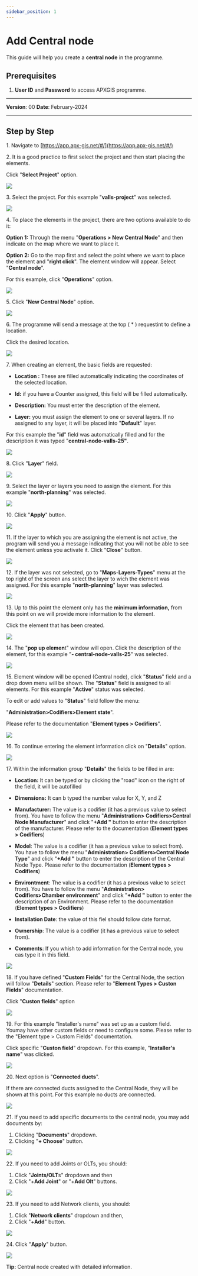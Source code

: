 ```yaml
---
sidebar_position: 1
---
```


# Add Central node

This guide will help you create a **central node** in the programme.

## **Prerequisites**
1.	**User ID** and **Password** to access APXGIS programme.

------------

**Version**: 00
**Date**: February-2024

------------
## **Step by Step**

1\. Navigate to [https://app.apx-gis.net/#/](https://app.apx-gis.net/#/)


2\. It is a good practice to first select the project and then start placing the elements.

Click "**Select Project**" option.

![](https://ajeuwbhvhr.cloudimg.io/colony-recorder.s3.amazonaws.com/files/2024-01-26/0ab86168-c2c5-4b2a-a64e-d401bf080066/ascreenshot.jpeg?tl_px=0,0&br_px=825,461&force_format=png&width=826&wat_scale=73&wat=1&wat_opacity=1&wat_gravity=northwest&wat_url=https://colony-recorder.s3.amazonaws.com/images/watermarks/14B8A6_standard.png&wat_pad=345,-10)


3\. Select the project. For this example "**valls-project**" was selected.

![](https://ajeuwbhvhr.cloudimg.io/colony-recorder.s3.amazonaws.com/files/2024-01-26/56eb979b-fa44-4225-983e-514baeed7d8e/ascreenshot.jpeg?tl_px=0,0&br_px=825,461&force_format=png&width=826&wat_scale=73&wat=1&wat_opacity=1&wat_gravity=northwest&wat_url=https://colony-recorder.s3.amazonaws.com/images/watermarks/14B8A6_standard.png&wat_pad=337,126)


4\. To place the elements in the project, there are two options available to do it:

**Option 1:** Through the menu "**Operations &gt; New Central Node**" and then indicate on the map where we want to place it.

**Option 2:** Go to the map first and select the point where we want to place the element and "**right click**". The element window will appear. Select "**Central node**".

For this example, click "**Operations**" option.

![](https://ajeuwbhvhr.cloudimg.io/colony-recorder.s3.amazonaws.com/files/2024-01-26/080055e5-ede3-4612-a9b1-b1ceb477d9b7/ascreenshot.jpeg?tl_px=0,0&br_px=825,461&force_format=png&width=826&wat_scale=73&wat=1&wat_opacity=1&wat_gravity=northwest&wat_url=https://colony-recorder.s3.amazonaws.com/images/watermarks/14B8A6_standard.png&wat_pad=69,120)


5\. Click "**New Central Node**" option.

![](https://ajeuwbhvhr.cloudimg.io/colony-recorder.s3.amazonaws.com/files/2024-01-26/e2a7bf35-f289-45c0-ae05-abc7ce6f3580/ascreenshot.jpeg?tl_px=0,0&br_px=952,769&force_format=png&width=1120.0&wat=1&wat_opacity=1&wat_gravity=northwest&wat_url=https://colony-recorder.s3.amazonaws.com/images/watermarks/14B8A6_standard.png&wat_pad=106,369)


6\. The programme will send a message at the top ( \* ) requestint to define a location.

Click the desired location.

![](https://ajeuwbhvhr.cloudimg.io/colony-recorder.s3.amazonaws.com/files/2024-01-26/ca717483-b860-4677-8192-ce385c990c02/user_cropped_screenshot.jpeg?tl_px=0,0&br_px=747,717&force_format=png&width=1120.0&wat=1&wat_opacity=1&wat_gravity=northwest&wat_url=https://colony-recorder.s3.amazonaws.com/images/watermarks/14B8A6_standard.png&wat_pad=562,589)


7\. When creating an element, the basic fields are requested:

- **Location :** These are filled automatically indicating the coordinates of the selected location.

- **Id:** if you have a Counter assigned, this field will be filled automatically.

- **Description:** You must enter the description of the element.

- **Layer:** you must assign the element to one or several layers. If no assigned to any layer, it will be placed into "**Default**" layer.

For this example the "**id**" field was automatically filled and for the description it was typed "**central-node-valls-25"**.

![](https://ajeuwbhvhr.cloudimg.io/colony-recorder.s3.amazonaws.com/files/2024-01-28/0b4fc0ca-dc7f-40fc-8886-50ad32dd7d23/user_cropped_screenshot.jpeg?tl_px=0,0&br_px=825,461&force_format=png&width=826&wat_scale=73&wat=1&wat_opacity=1&wat_gravity=northwest&wat_url=https://colony-recorder.s3.amazonaws.com/images/watermarks/14B8A6_standard.png&wat_pad=110,192)


8\. Click "**Layer**" field.

![](https://ajeuwbhvhr.cloudimg.io/colony-recorder.s3.amazonaws.com/files/2024-01-26/248c4e9b-c5bc-4745-bf26-31084b719a4a/ascreenshot.jpeg?tl_px=0,0&br_px=952,549&force_format=png&width=983&wat_scale=87&wat=1&wat_opacity=1&wat_gravity=northwest&wat_url=https://colony-recorder.s3.amazonaws.com/images/watermarks/14B8A6_standard.png&wat_pad=193,247)


9\. Select the layer or layers you need to assign the element. For this example "**north-planning**" was selected.

![](https://ajeuwbhvhr.cloudimg.io/colony-recorder.s3.amazonaws.com/files/2024-01-26/bdbb9fd0-f907-49ff-90b7-dbc56474ce7a/ascreenshot.jpeg?tl_px=0,143&br_px=952,692&force_format=png&width=983&wat_scale=87&wat=1&wat_opacity=1&wat_gravity=northwest&wat_url=https://colony-recorder.s3.amazonaws.com/images/watermarks/14B8A6_standard.png&wat_pad=217,252)


10\. Click "**Apply**" button.

![](https://ajeuwbhvhr.cloudimg.io/colony-recorder.s3.amazonaws.com/files/2024-01-26/d18fdf79-f47b-4961-8a6a-39dc524f745e/ascreenshot.jpeg?tl_px=0,327&br_px=952,877&force_format=png&width=983&wat_scale=87&wat=1&wat_opacity=1&wat_gravity=northwest&wat_url=https://colony-recorder.s3.amazonaws.com/images/watermarks/14B8A6_standard.png&wat_pad=219,502)


11\. If the layer to which you are assigning the element is not active, the program will send you a message indicating that you will not be able to see the element unless you activate it.  Click "**Close**" button.

![](https://ajeuwbhvhr.cloudimg.io/colony-recorder.s3.amazonaws.com/files/2024-01-26/4481b772-074b-4f58-b672-fca00d982dc3/ascreenshot.jpeg?tl_px=0,0&br_px=952,640&force_format=png&width=1120.0&wat=1&wat_opacity=1&wat_gravity=northwest&wat_url=https://colony-recorder.s3.amazonaws.com/images/watermarks/14B8A6_standard.png&wat_pad=788,304)


12\. If the layer was not selected, go to "**Maps-Layers-Types**" menu at the top right of the screen ans select the layer to wich the element was assigned. For this example "**north-planning**" layer was selected.

![](https://ajeuwbhvhr.cloudimg.io/colony-recorder.s3.amazonaws.com/files/2024-01-26/ca16f750-ab7b-4e10-86bd-01f22c704b7f/ascreenshot.jpeg?tl_px=126,153&br_px=951,614&force_format=png&width=826&wat_scale=73&wat=1&wat_opacity=1&wat_gravity=northwest&wat_url=https://colony-recorder.s3.amazonaws.com/images/watermarks/14B8A6_standard.png&wat_pad=645,204)


13\. Up to this point the element only has the **minimum information,** from this point on we will provide more information to the element.

Click the element that has been created.

![](https://ajeuwbhvhr.cloudimg.io/colony-recorder.s3.amazonaws.com/files/2024-01-26/31719f3b-4dc9-4efe-938b-9c6c95585008/ascreenshot.jpeg?tl_px=0,0&br_px=952,640&force_format=png&width=1120.0&wat=1&wat_opacity=1&wat_gravity=northwest&wat_url=https://colony-recorder.s3.amazonaws.com/images/watermarks/14B8A6_standard.png&wat_pad=534,308)


14\. The "**pop up elemen**t" window will open. Click the description of the element, for this example "**- central-node-valls-25**" was selected.

![](https://ajeuwbhvhr.cloudimg.io/colony-recorder.s3.amazonaws.com/files/2024-01-26/204dca04-5bdd-4b17-bb2a-3609db43e3db/ascreenshot.jpeg?tl_px=0,0&br_px=825,461&force_format=png&width=826&wat_scale=73&wat=1&wat_opacity=1&wat_gravity=northwest&wat_url=https://colony-recorder.s3.amazonaws.com/images/watermarks/14B8A6_standard.png&wat_pad=381,196)


15\. Element window will be opened (Central node), click "**Status**" field and a drop down menu will be shown. The "**Status**" field is assigned to all elements. For this example "**Active**" status was selected.

To edit or add values to "**Status**" field follow the menu:

"**Administration&gt;Codifiers&gt;Element state**".

Please refer to the documentation "**Element types &gt; Codifiers**".

![](https://ajeuwbhvhr.cloudimg.io/colony-recorder.s3.amazonaws.com/files/2024-01-29/36c736fc-453f-4232-920f-a0f9538ebc57/user_cropped_screenshot.jpeg?tl_px=0,31&br_px=859,512&force_format=png&width=860&wat_scale=76&wat=1&wat_opacity=1&wat_gravity=northwest&wat_url=https://colony-recorder.s3.amazonaws.com/images/watermarks/14B8A6_standard.png&wat_pad=593,212)


16\. To continue entering the element information click on "**Details**" option.

![](https://ajeuwbhvhr.cloudimg.io/colony-recorder.s3.amazonaws.com/files/2024-01-26/14094e3c-71ec-4793-9034-d24a5ed116ee/ascreenshot.jpeg?tl_px=0,0&br_px=952,769&force_format=png&width=1120.0&wat=1&wat_opacity=1&wat_gravity=northwest&wat_url=https://colony-recorder.s3.amazonaws.com/images/watermarks/14B8A6_standard.png&wat_pad=38,392)


17\. Within the information group "**Details**" the fields to be filled in are:

- **Location:** It can be typed or by clicking the "road" icon on the right of the field, it will be autofilled

- **Dimensions:** It can b typed the number value for X, Y, and Z

- **Manufacturer:** The value is a codifier (it has a previous value to select from). You have to follow the menu "**Administration&gt; Codifiers&gt;Central Node Manufacturer**" and click "**+Add "** button to enter the description of the manufacturer. 
Please refer to the documentation (**Element types &gt; Codifiers**)

- **Model**: The value is a codifier (it has a previous value to select from). You have to follow the menu "**Administration&gt; Codifiers&gt;Central Node Type**" and click "**+Add "** button to enter the description of the Central Node Type. 
Please refer to the documentation (**Element types &gt; Codifiers**)

- **Environtment**: The value is a codifier (it has a previous value to select from). You have to follow the menu "**Administration&gt; Codifiers&gt;Chamber environment**" and click "**+Add "** button to enter the description of an Environment. 
Please refer to the documentation (**Element types &gt; Codifiers**)

- **Installation Date**: the value of this fiel should follow date format.

- **Ownership**: The value is a codifier (it has a previous value to select from). 

- **Comments**: If you whish to add information for the Central node, you cas type it in this field.

![](https://ajeuwbhvhr.cloudimg.io/colony-recorder.s3.amazonaws.com/files/2024-01-26/faa84b4e-69ca-486d-88d4-f85d000b414a/ascreenshot.jpeg?tl_px=0,0&br_px=952,877&force_format=png&width=1120.0&wat=1&wat_opacity=1&wat_gravity=northwest&wat_url=https://colony-recorder.s3.amazonaws.com/images/watermarks/14B8A6_standard.png&wat_pad=669,551)


18\. If you have defined "**Custom Fields**" for the Central Node, the section will follow "**Details**" section. 
Please refer to "**Element Types &gt; Custon Fields**" documentation.

Click "**Custon fields**" option

![](https://ajeuwbhvhr.cloudimg.io/colony-recorder.s3.amazonaws.com/files/2024-01-28/47e13570-473d-42ef-8060-1056cc35da82/screenshot.jpeg?tl_px=0,0&br_px=1505,803&force_format=png&width=1120.0)


19\. For this example "Installer's name" was set up as a custom field.  Youmay have other custom fields or need to configure some. Please refer to the "Element type &gt; Custom Fields" documentation.

Click specific "**Custon field**" dropdown. For this example, "**Installer's name**" was clicked.

![](https://ajeuwbhvhr.cloudimg.io/colony-recorder.s3.amazonaws.com/files/2024-01-28/07cd8b45-1991-48b4-8c8f-e5a81a0fb010/user_cropped_screenshot.jpeg?tl_px=0,0&br_px=1557,797&force_format=png&width=1120.0&wat=1&wat_opacity=1&wat_gravity=northwest&wat_url=https://colony-recorder.s3.amazonaws.com/images/watermarks/14B8A6_standard.png&wat_pad=596,191)


20\. Next option is "**Connected ducts**".

If there are connected ducts assigned to the Central Node, they will be shown at this point. For this example no ducts are connected.

![](https://ajeuwbhvhr.cloudimg.io/colony-recorder.s3.amazonaws.com/files/2024-01-28/3471a1f4-d3d8-4e3b-bb13-2876f2aae95d/user_cropped_screenshot.jpeg?tl_px=0,0&br_px=1687,807&force_format=png&width=1120.0&wat=1&wat_opacity=1&wat_gravity=northwest&wat_url=https://colony-recorder.s3.amazonaws.com/images/watermarks/14B8A6_standard.png&wat_pad=15,242)


21\. If you need to add specific documents to the central node, you may add documents by:

1. Clicking "**Documents**" dropdown.
2. Clicking "**+ Choose**" button.

![](https://ajeuwbhvhr.cloudimg.io/colony-recorder.s3.amazonaws.com/files/2024-01-28/8a7e99d6-5c00-419a-87c6-351af6ae6e0b/user_cropped_screenshot.jpeg?tl_px=0,0&br_px=1555,790&force_format=png&width=1120.0)


22\. If you need to add Joints or OLTs, you should:

1. Click "**Joints/OLT**s" dropdown and then
2. Click "+**Add Joint**" or "+**Add Olt**" buttons.

![](https://ajeuwbhvhr.cloudimg.io/colony-recorder.s3.amazonaws.com/files/2024-01-28/ab8730c6-8689-4942-ae92-5162a4c523f9/user_cropped_screenshot.jpeg?tl_px=0,0&br_px=1672,790&force_format=png&width=1120.0)


23\. If you need to add Network clients, you should:

1. Click "**Network clients**" dropdown and then,
2. Click "+**Add**" button.

![](https://ajeuwbhvhr.cloudimg.io/colony-recorder.s3.amazonaws.com/files/2024-01-28/7be31b25-f218-4543-92fd-4e42b27c75a4/user_cropped_screenshot.jpeg?tl_px=0,0&br_px=1668,790&force_format=png&width=1120.0)


24\. Click "**Apply**" button.

![](https://ajeuwbhvhr.cloudimg.io/colony-recorder.s3.amazonaws.com/files/2024-01-26/947cc67c-b9ad-4ee3-ab6e-0435e7694bfe/ascreenshot.jpeg?tl_px=0,0&br_px=952,877&force_format=png&width=1120.0&wat=1&wat_opacity=1&wat_gravity=northwest&wat_url=https://colony-recorder.s3.amazonaws.com/images/watermarks/14B8A6_standard.png&wat_pad=354,969)


**Tip:** Central node created with detailed information.

